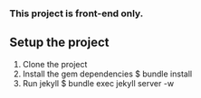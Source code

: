 ### This project is front-end only.

## Setup the project

1. Clone the project
1. Install the gem dependencies
  $ bundle install
1. Run jekyll
  $ bundle exec jekyll server -w
